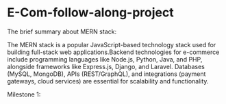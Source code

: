 # E-Com-follow-along-project
The brief summary about MERN stack:

The MERN stack is a popular JavaScript-based technology stack used for building full-stack web applications.Backend technologies for e-commerce include programming languages like Node.js, Python, Java, and PHP, alongside frameworks like Express.js, Django, and Laravel. Databases (MySQL, MongoDB), APIs (REST/GraphQL), and integrations (payment gateways, cloud services) are essential for scalability and functionality.

Milestone 1:
